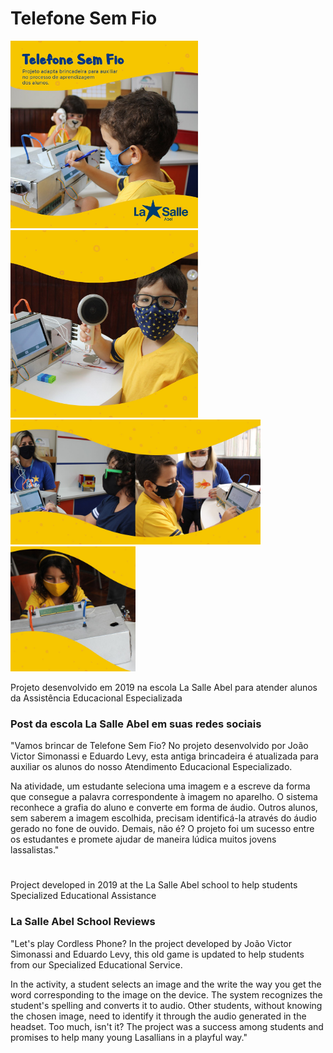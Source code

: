 # Telefone Sem Fio

<img src="./assets/01.jpg" width="300"/><img src="./assets/02.jpg" width="300"/><br/>
<img src="./assets/03.jpg" width="200"/><img src="./assets/04.jpg" width="200"/><img src="./assets/05.jpg" width="200"/>

Projeto desenvolvido em 2019 na escola La Salle Abel para atender alunos da Assistência Educacional Especializada
 
### Post da escola La Salle Abel em suas redes sociais 
"Vamos brincar de Telefone Sem Fio? 
 No projeto desenvolvido por João Victor Simonassi e Eduardo Levy,
 esta antiga brincadeira é atualizada para auxiliar os
 alunos do nosso Atendimento Educacional Especializado.

 Na atividade, um estudante seleciona uma imagem e a 
 escreve da forma que consegue a palavra correspondente à imagem no aparelho.
 O sistema reconhece a grafia do aluno e converte em forma de áudio. 
 Outros alunos, sem saberem a imagem escolhida, precisam identificá-la através do áudio gerado no fone de ouvido.
 Demais, não é? O projeto foi um sucesso entre os estudantes e promete ajudar de maneira lúdica muitos jovens lassalistas."
#
Project developed in 2019 at the La Salle Abel school to help students Specialized Educational Assistance

### La Salle Abel School Reviews 
  "Let's play Cordless Phone?
  In the project developed by João Victor Simonassi and Eduardo Levy,
  this old game is updated to help
  students from our Specialized Educational Service.

  In the activity, a student selects an image and the
  write the way you get the word corresponding to the image on the device.
  The system recognizes the student's spelling and converts it to audio.
  Other students, without knowing the chosen image, need to identify it through the audio generated in the headset.
  Too much, isn't it? The project was a success among students and promises to help many young Lasallians in a playful way."

